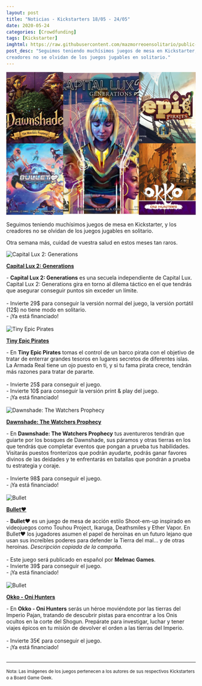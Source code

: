 ```yaml
---
layout: post
title: "Noticias - Kickstarters 18/05 - 24/05"
date: 2020-05-24
categories: [Crowdfunding]
tags: [Kickstarter]
imghtml: https://raw.githubusercontent.com/mazmorreoensolitario/public-images/master/crowdfunding/crowdfunding-20-0518-0524.jpg
post_desc: "Seguimos teniendo muchísimos juegos de mesa en Kickstarter, y los 
creadores no se olvidan de los juegos jugables en solitario."
---
```


![](https://raw.githubusercontent.com/mazmorreoensolitario/public-images/master/crowdfunding/crowdfunding-20-0518-0524.jpg)
<br>

Seguimos teniendo muchísimos juegos de mesa en Kickstarter, y los creadores no 
se olvidan de los juegos jugables en solitario.

Otra semana más, cuidad de vuestra salud en estos meses tan raros.

<div class="row">
    <div class="col-md-3">
        <img width="200" height="200"
            src="https://ksr-ugc.imgix.net/assets/029/183/344/5cc63e8e4e180c1e978a2d90c4369b04_original.jpg?ixlib=rb-2.1.0&w=680&fit=max&v=1590161287&auto=format&frame=1&q=92&s=c9b338391dc30cc73d65860a829094ea"
            class="img-thumbnail" alt="Capital Lux 2: Generations">
    </div>
    <div class="col-md-9">
        <p>
            <a target="_blank" 
                href="https://www.kickstarter.com/projects/aportagames/capital-lux-2-generations?ref=mazmorreoensolitario">
            <strong>Capital Lux 2: Generations</strong>
            </a>
        </p>
            - <strong>Capital Lux 2: Generations</strong> es una secuela
            independiente de Capital Lux. Capital Lux 2: Generations gira en
            torno al dilema táctico en el que tendrás que asegurar conseguir
            puntos sin exceder un límite.
            <br>
            <br>
            - Invierte 29$ para conseguir la versión normal del juego, la
            versión portátil (12$) no tiene modo en solitario.
            <br>
           - ¡Ya está financiado!
    </div>
</div>
<br>

<div class="row">
    <div class="col-md-3">
        <img width="200" height="200"
            src="https://ksr-ugc.imgix.net/assets/029/144/479/9720f76149a8945838cb07bc44438ced_original.jpg?ixlib=rb-2.1.0&w=680&fit=max&v=1589904893&auto=format&frame=1&q=92&s=711a79a817b39bc31bcd63c62014cde6"
            class="img-thumbnail" alt="Tiny Epic Pirates">
    </div>
    <div class="col-md-9">
        <p>
            <a target="_blank" 
                href="https://www.kickstarter.com/projects/coe/tiny-epic-pirates?ref=mazmorreoensolitario">
            <strong>Tiny Epic Pirates</strong>
            </a>
        </p>
            - En <strong>Tiny Epic Pirates</strong> tomas el control de un
            barco pirata con el objetivo de tratar de enterrar grandes tesoros
            en lugares secretos de diferentes islas. La Armada Real tiene un
            ojo puesto en ti, y si tu fama pirata crece, tendrán más razones
            para tratar de pararte.
            <br>
            <br>
            - Invierte 25$ para conseguir el juego.
            <br>
            - Invierte 10$ para conseguir la versión print & play del juego.
            <br>
           - ¡Ya está financiado!
    </div>
</div>
<br>

<div class="row">
    <div class="col-md-3">
        <img width="200" height="200"
            src="https://cf.geekdo-images.com/imagepage/img/NawU9AxBkNj86CV_j1PQ0WzRhHs=/fit-in/900x600/filters:no_upscale()/pic4768928.png"
            class="img-thumbnail" alt="Dawnshade: The Watchers Prophecy">
    </div>
    <div class="col-md-9">
        <p>
            <a target="_blank" 
                href="https://www.kickstarter.com/projects/highbornegames/dawnshade-the-watchers-prophecy?ref=mazmorreoensolitario">
            <strong>Dawnshade: The Watchers Prophecy</strong>
            </a>
        </p>
            - En <strong>Dawnshade: The Watchers Prophecy</strong> tus
            aventureros tendrán que guiarte por los bosques de Dawnshade, sus
            páramos y otras tierras en los que tendrás que completar eventos
            que pongan a prueba tus habilidades. Visitarás puestos fronterizos
            que podrán ayudarte, podrás ganar favores divinos de las deidades y
            te enfrentarás en batallas que pondrán a prueba tu estrategia y
            coraje.
            <br>
            <br>
            - Invierte 98$ para conseguir el juego.
            <br>
           - ¡Ya está financiado!
    </div>
</div>
<br>

<div class="row">
    <div class="col-md-3">
        <img width="200" height="200"
            src="https://ksr-ugc.imgix.net/assets/029/072/534/017987ca05885dc83c28ae307f75c99c_original.jpg?ixlib=rb-2.1.0&w=680&fit=max&v=1589394817&auto=format&frame=1&q=92&s=e2dcf4eda5f39e8584ed23c9b35b4e6d"
            class="img-thumbnail" alt="Bullet">
    </div>
    <div class="col-md-9">
        <p>
            <a target="_blank" 
                href="https://www.kickstarter.com/projects/level99games/bullet-a-shmup-inspired-board-game?ref=mazmorreoensolitario">
            <strong>Bullet♥︎</strong>
            </a>
        </p>
            - <strong>Bullet</strong>♥︎ es un juego de mesa de acción estilo
            Shoot-em-up inspirado en videojuegos como Touhou Project, Ikaruga,
            Deathsmiles y Ether Vapor. En Bullet♥ los jugadores asumen el papel
            de heroínas en un futuro lejano que usan sus increíbles poderes
            para defender la Tierra del mal... y de otras
            heroínas. <i>Descripción copiada de la campaña.</i>
            <br>
            <br>
            - Este juego será publicado en español por <strong>Melmac
            Games</strong>.
            <br>
            - Invierte 39$ para conseguir el juego.
            <br>
           - ¡Ya está financiado!
    </div>
</div>
<br>

<div class="row">
    <div class="col-md-3">
        <img width="200" height="200"
            src="https://ksr-ugc.imgix.net/assets/028/981/536/bbe4a0b690d70bd44f9a45b5946620bd_original.jpg?ixlib=rb-2.1.0&w=680&fit=max&v=1588766725&auto=format&frame=1&q=92&s=1a22ecb5f3d01839b8a092689c8bd6bf"
            class="img-thumbnail" alt="Bullet">
    </div>
    <div class="col-md-9">
        <p>
            <a target="_blank" 
                href="https://www.kickstarter.com/projects/359037226/okko-oni-hunters?ref=mazmorreoensolitario">
            <strong>Okko - Oni Hunters</strong>
            </a>
        </p>
            - En <strong>Okko - Oni Hunters</strong> serás un héroe moviéndote
            por las tierras del Imperio Pajan, tratando de descubrir pistas
            para encontrar a los Onis ocultos en la corte del Shogun. Prepárate
            para investigar, luchar y tener viajes épicos en tu misión de
            devolver el orden a las tierras del Imperio.
            <br>
            <br>
            - Invierte 35€ para conseguir el juego.
            <br>
           - ¡Ya está financiado!
    </div>
</div>
<br>


<hr>

<small>Nota: Las imágenes de los juegos pertenecen a los autores de sus
respectivos Kickstarters o a Board Game Geek.</small>
